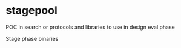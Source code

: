 # stagepool

POC in search or protocols and libraries to use in design eval phase

Stage phase binaries
